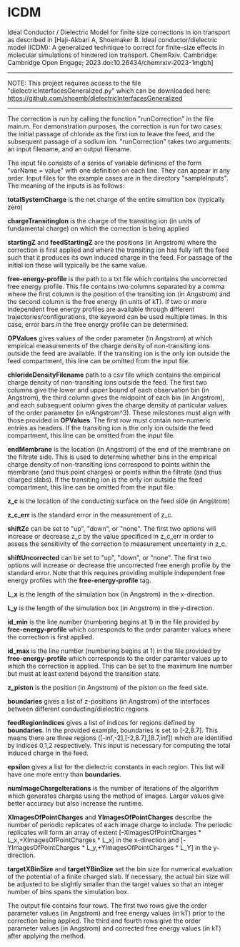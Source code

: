 # ICDM
Ideal Conductor / Dielectric Model for finite size corrections in ion transport as described in [Haji-Akbari A, Shoemaker B. Ideal conductor/dielectric model (ICDM): A generalized technique to correct for finite-size effects in molecular simulations of hindered ion transport. ChemRxiv. Cambridge: Cambridge Open Engage; 2023 doi:10.26434/chemrxiv-2023-1mgbh]

-----------------------------------------------

NOTE: This project requires access to the file "dielectricInterfacesGeneralized.py" which can be downloaded here:
https://github.com/shoemb/dielectricInterfacesGeneralized

-----------------------------------------------

The correction is run by calling the function "runCorrection" in the file main.m. For demonstration purposes, the correction is run for two cases: the initial passage of chloride as the first ion to leave the feed, and the subsequent passage of a sodium ion. "runCorrection" takes two arguments: an input filename, and an output filename. 

The input file consists of a series of variable definions of the form "varName = value" with one definition on each line. They can appear in any order. Input files for the example cases are in the directory "sampleInputs". The meaning of the inputs is as follows:

**totalSystemCharge** is the net charge of the entire simultion box (typically zero)

**chargeTransitingIon** is the charge of the transiting ion (in units of fundamental charge) on which the correction is being applied

**startingZ** and **feedStartingZ** are the positions (in Angstrom) where the correction is first applied and where the transiting ion has fully left the feed such that it produces its own induced charge in the feed. For passage of the initial ion these will typically be the same value.

**free-energy-profile** is the path to a txt file which contains the uncorrected free energy profile. This file contains two columns separated by a comma where the first column is the position of the transiting ion (in Angstrom) and the second column is the free energy (in units of kT). If two or more independent free energy profiles are available through different trajectories/configurations, the keyword can be used multiple times. In this case, error bars in the free energy profile can be determined.

**OPValues** gives values of the order parameter (in Angstrom) at which empirical measurements of the charge density of non-transiting ions outside the feed are available. If the transiting ion is the only ion outside the feed compartment, this line can be omitted from the input file.

**chlorideDensityFilename** path to a csv file which contains the empirical charge density of non-transiting ions outside the feed. The first two columns give the lower and upper bound of each observation bin (in Angstrom), the third column gives the midpoint of each bin (in Angstrom), and each subsequent column gives the charge density at particular values of the order parameter (in e/Angstrom^3). These milestones must align with those provided in **OPValues**. The first row must contain non-numeric entries as headers.  If the transiting ion is the only ion outside the feed compartment, this line can be omitted from the input file.

**endMembrane** is the location (in Angstrom) of the end of the membrane on the filtrate side. This is used to determine whether bins in the empirical charge density of non-transiting ions correspond to points within the membrane (and thus point charges) or points within the filtrate (and thus charged slabs). If the transiting ion is the only ion outside the feed compartment, this line can be omitted from the input file.

**z_c** is the location of the conducting surface on the feed side (in Angstrom)

**z_c_err** is the standard error in the measurement of z_c.

**shiftZc** can be set to "up", "down", or "none". The first two options will increase or decrease z_c by the value specificed in z_c_err in order to assess the sensitivity of the correction to measurement uncertainty in z_c.

**shiftUncorrected** can be set to "up", "down", or "none". The first two options will increase or decrease the uncorrected free energh profile by the standard error. Note that this requires providing multiple independent free energy profiles with the **free-energy-profile** tag.

**L_x** is the length of the simulation box (in Angstrom) in the x-direction.

**L_y** is the length of the simulation box (in Angstrom) in the y-direction.

**id_min** is the line number (numbering begins at 1) in the file provided by **free-energy-profile** which corresponds to the order paramter values where the correction is first applied.

**id_max** is the line number (numbering begins at 1) in the file provided by **free-energy-profile** which corresponds to the order paramter values up to which the correction is applied. This can be set to the maximum line number but must at least extend beyond the transition state.

**z_piston** is the position (in Angstrom) of the piston on the feed side. 

**boundaries** gives a list of z-positions (in Angstrom) of the interfaces between different conducting/dielectric regions.

**feedRegionIndices** gives a list of indices for regions defined by **boundaries**. In the provided example, boundaries is set to [-2,8.7]. This means there are three regions ([-inf,-2],[-2,8.7],[8.7,inf]) which are identified by indices 0,1,2 respectively. This input is necessary for computing the total induced charge in the feed.

**epsilon** gives a list for the dielectric constants in each region. This list will have one more entry than **boundaries**.

**numImageChargeIterations** is the number of iterations of the algorithm which generates charges using the method of images. Larger values give better accuracy but also increase the runtime.

**XImagesOfPointCharges** and **YImagesOfPointCharges** describe the number of periodic replicates of each image charge to include. The periodic replicates will form an array of extent [-XImagesOfPointCharges * L_x,+XImagesOfPointCharges * L_x] in the x-direction and  [-YImagesOfPointCharges * L_y,+YImagesOfPointCharges * L_Y] in the y-direction.

**targetXBinSize** and **targetYBinSize** set the bin size for numerical evaluation of the potential of a finite charged slab. If necessary, the actual bin size will be adjusted to be slightly smaller than the target values so that an integer number of bins spans the simulation box.


The output file contains four rows. The first two rows give the order parameter values (in Angstrom) and free energy values (in kT) prior to the correction being applied. The third and fourth rows give the order parameter values (in Angstrom) and corrected free energy values (in kT) after applying the method.
